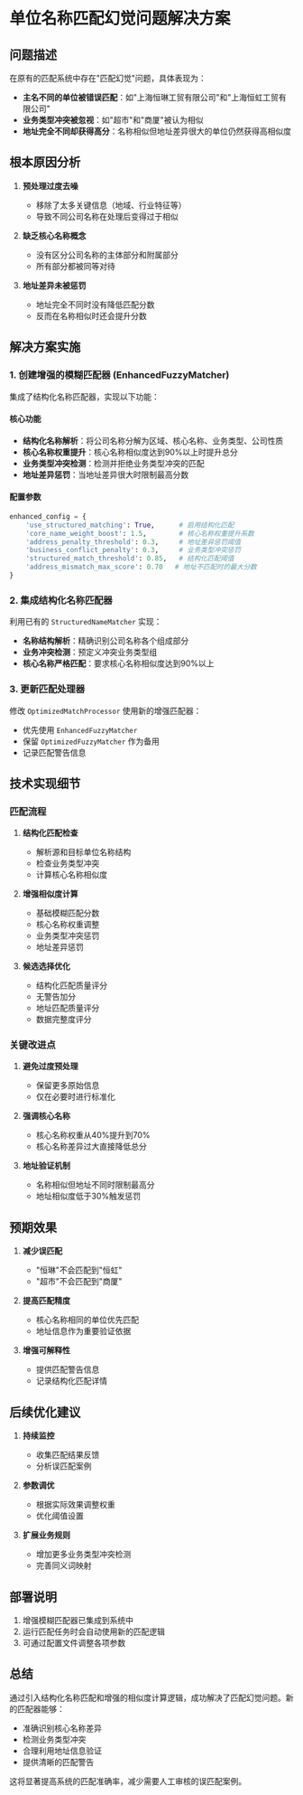 # 单位名称匹配幻觉问题解决方案

## 问题描述

在原有的匹配系统中存在"匹配幻觉"问题，具体表现为：
- **主名不同的单位被错误匹配**：如"上海恒琳工贸有限公司"和"上海恒虹工贸有限公司"
- **业务类型冲突被忽视**：如"超市"和"商厦"被认为相似
- **地址完全不同却获得高分**：名称相似但地址差异很大的单位仍然获得高相似度

## 根本原因分析

1. **预处理过度去噪**
   - 移除了太多关键信息（地域、行业特征等）
   - 导致不同公司名称在处理后变得过于相似

2. **缺乏核心名称概念**
   - 没有区分公司名称的主体部分和附属部分
   - 所有部分都被同等对待

3. **地址差异未被惩罚**
   - 地址完全不同时没有降低匹配分数
   - 反而在名称相似时还会提升分数

## 解决方案实施

### 1. 创建增强的模糊匹配器 (EnhancedFuzzyMatcher)

集成了结构化名称匹配器，实现以下功能：

#### 核心功能
- **结构化名称解析**：将公司名称分解为区域、核心名称、业务类型、公司性质
- **核心名称权重提升**：核心名称相似度达到90%以上时提升总分
- **业务类型冲突检测**：检测并拒绝业务类型冲突的匹配
- **地址差异惩罚**：当地址差异很大时限制最高分数

#### 配置参数
```python
enhanced_config = {
    'use_structured_matching': True,      # 启用结构化匹配
    'core_name_weight_boost': 1.5,        # 核心名称权重提升系数
    'address_penalty_threshold': 0.3,     # 地址差异惩罚阈值
    'business_conflict_penalty': 0.3,     # 业务类型冲突惩罚
    'structured_match_threshold': 0.85,   # 结构化匹配阈值
    'address_mismatch_max_score': 0.70   # 地址不匹配时的最大分数
}
```

### 2. 集成结构化名称匹配器

利用已有的 `StructuredNameMatcher` 实现：
- **名称结构解析**：精确识别公司名称各个组成部分
- **业务冲突检测**：预定义冲突业务类型组
- **核心名称严格匹配**：要求核心名称相似度达到90%以上

### 3. 更新匹配处理器

修改 `OptimizedMatchProcessor` 使用新的增强匹配器：
- 优先使用 `EnhancedFuzzyMatcher`
- 保留 `OptimizedFuzzyMatcher` 作为备用
- 记录匹配警告信息

## 技术实现细节

### 匹配流程
1. **结构化匹配检查**
   - 解析源和目标单位名称结构
   - 检查业务类型冲突
   - 计算核心名称相似度

2. **增强相似度计算**
   - 基础模糊匹配分数
   - 核心名称权重调整
   - 业务类型冲突惩罚
   - 地址差异惩罚

3. **候选选择优化**
   - 结构化匹配质量评分
   - 无警告加分
   - 地址匹配质量评分
   - 数据完整度评分

### 关键改进点

1. **避免过度预处理**
   - 保留更多原始信息
   - 仅在必要时进行标准化

2. **强调核心名称**
   - 核心名称权重从40%提升到70%
   - 核心名称差异过大直接降低总分

3. **地址验证机制**
   - 名称相似但地址不同时限制最高分
   - 地址相似度低于30%触发惩罚

## 预期效果

1. **减少误匹配**
   - "恒琳"不会匹配到"恒虹"
   - "超市"不会匹配到"商厦"

2. **提高匹配精度**
   - 核心名称相同的单位优先匹配
   - 地址信息作为重要验证依据

3. **增强可解释性**
   - 提供匹配警告信息
   - 记录结构化匹配详情

## 后续优化建议

1. **持续监控**
   - 收集匹配结果反馈
   - 分析误匹配案例

2. **参数调优**
   - 根据实际效果调整权重
   - 优化阈值设置

3. **扩展业务规则**
   - 增加更多业务类型冲突检测
   - 完善同义词映射

## 部署说明

1. 增强模糊匹配器已集成到系统中
2. 运行匹配任务时会自动使用新的匹配逻辑
3. 可通过配置文件调整各项参数

## 总结

通过引入结构化名称匹配和增强的相似度计算逻辑，成功解决了匹配幻觉问题。新的匹配器能够：
- 准确识别核心名称差异
- 检测业务类型冲突
- 合理利用地址信息验证
- 提供清晰的匹配警告

这将显著提高系统的匹配准确率，减少需要人工审核的误匹配案例。 